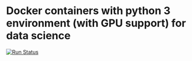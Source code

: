 # Docker containers with python 3 environment (with GPU support) for data science

[![Run Status](https://api.shippable.com/projects/58ac7334500f1b1000f99e94/badge?branch=gpu)](https://app.shippable.com/projects/58ac7334500f1b1000f99e94)
